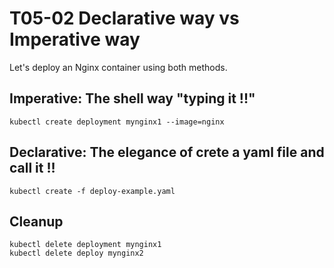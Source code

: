 # T05-02 Declarative way vs Imperative way

Let's deploy an Nginx container using both methods.

## Imperative: The shell way "typing it !!"

    kubectl create deployment mynginx1 --image=nginx

## Declarative: The elegance of crete a yaml file and call it !!

    kubectl create -f deploy-example.yaml

## Cleanup

    kubectl delete deployment mynginx1
    kubectl delete deploy mynginx2